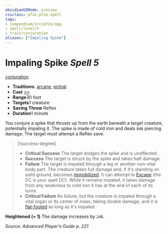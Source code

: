 ```yaml
---
obsidianUIMode: preview
cssclass: pf2e,pf2e-spell
tags:
- compendium/src/pf2e/apg
- spell/level/5
- trait/conjuration
aliases: ["Impaling Spike"]
---
```

# Impaling Spike *Spell 5*   
[conjuration](rules/traits/conjuration.md "Conjuration School Trait")  

- **Traditions**: [arcane](rules/traits/arcane.md "Arcane Tradition Trait"), [primal](rules/traits/primal.md "Primal Tradition Trait")
- **Cast** [>>](rules/core-rulebook/chapter-9-playing-the-game.md#Actions "Two-Action") 
- **Range**30 foot
- **Targets**1 creature
- **Saving Throw** Reflex
- **Duration**1 minute

You conjure a spike that thrusts up from the earth beneath a target creature, potentially impaling it. The spike is made of cold iron and deals `8d6` piercing damage. The target must attempt a Reflex save.

> [!success-degree] 
> - **Critical Success** The target dodges the spike and is unaffected.
> - **Success** The target is struck by the spike and takes half damage.
> - **Failure** The target is impaled through a leg or another non-vital body part. The creature takes full damage and, if it's standing on solid ground, becomes [immobilized](rules/conditions.md#Immobilized). It can attempt to [Escape](rules/actions/escape.md) (the DC is your spell DC). While it remains impaled, it takes damage from any weakness to cold iron it has at the end of each of its turns.
> - **Critical Failure** As failure, but the creature is impaled through a vital organ or its center of mass, taking double damage, and it is [flat-footed](rules/conditions.md#Flat-footed) as long as it's impaled.

**Heightened (+ 1)** The damage increases by `2d6`.

*Source: Advanced Player's Guide p. 221*